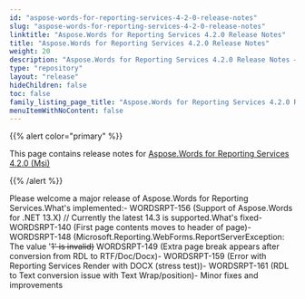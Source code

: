 ```yaml
---
id: "aspose-words-for-reporting-services-4-2-0-release-notes"
slug: "aspose-words-for-reporting-services-4-2-0-release-notes"
linktitle: "Aspose.Words for Reporting Services 4.2.0 Release Notes"
title: "Aspose.Words for Reporting Services 4.2.0 Release Notes"
weight: 20
description: "Aspose.Words for Reporting Services 4.2.0 Release Notes – the latest updates and fixes."
type: "repository"
layout: "release"
hideChildren: false
toc: false
family_listing_page_title: "Aspose.Words for Reporting Services 4.2.0 Release Notes"
menuItemWithNoContent: false
---
```


{{% alert color="primary" %}}

This page contains release notes for [Aspose.Words for Reporting Services 4.2.0 (Msi)](https://releases.aspose.com/words/reportingservices/new-releases/aspose.words-for-reporting-services-4.2.0-msi/)

{{% /alert %}}

Please welcome a major release of Aspose.Words for Reporting Services.What's implemented:- WORDSRPT-156 (Support of Aspose.Words for .NET 13.X) // Currently the latest 14.3 is supported.What's fixed- WORDSRPT-140 (First page contents moves to header of page)- WORDSRPT-148 (Microsoft.Reporting.WebForms.ReportServerException: The value '~~1' is invalid)~~ WORDSRPT-149 (Extra page break appears after conversion from RDL to RTF/Doc/Docx)- WORDSRPT-159 (Error with Reporting Services Render with DOCX (stress test))- WORDSRPT-161 (RDL to Text conversion issue with Text Wrap/position)- Minor fixes and improvements
